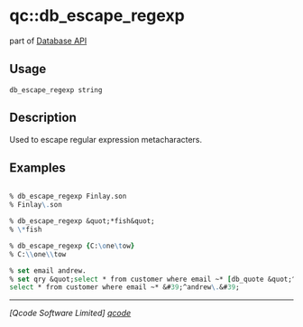 qc::db_escape_regexp
====================

part of [Database API](../qc/wiki/DatabaseApi)

Usage
-----
`db_escape_regexp string`

Description
-----------
Used to escape regular expression metacharacters.

Examples
--------
```tcl

% db_escape_regexp Finlay.son
% Finlay\.son

% db_escape_regexp &quot;*fish&quot;
% \*fish

% db_escape_regexp {C:\one\tow}
% C:\\one\\tow

% set email andrew.
% set qry &quot;select * from customer where email ~* [db_quote &quot;^[db_escape_regexp $email]&quot;]&quot;
select * from customer where email ~* &#39;^andrew\.&#39;

```

----------------------------------
*[Qcode Software Limited] [qcode]*

[qcode]: www.qcode.co.uk "Qcode Software"